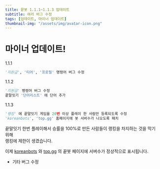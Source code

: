 ```yaml
---
title: 끝봇 1.1.1~1.1.3 업데이트
subtitle: 여러 버그 수정
tags: [업데이트, 마이너 업데이트]
thumbnail-img: "/assets/img/avatar-icon.png"
---
```


# 마이너 업데이트!

1.1.1
```python
'지원금', '티어', '프로필' 명령어 버그 수정
```

1.1.2
```python
'지원금' 명령어 버그 수정
끝말잇기 '단어리스트' 에 단어 추가
```

1.1.3
```python
'랭킹' 에 끝말잇기 게임을 20번 이상 플레이 한 사람만 등록되도록 수정
'koreanbots', 'top.gg' 홈페이지에 봇 서버수가 나오도록 패치
```

끝말잇기 한번 플레이해서 승률을 100%로 만든 사람들이 랭킹을 차지하는 것을 막기 위해    
랭킹에 제한이 생겼습니다.    
    
이제 [koreanbots](https://koreanbots.dev) 와 [top.gg](https://top.gg) 의 끝봇 페이지에 서버수가 정상적으로 표시됩니다.    

+ 기타 버그 수정
